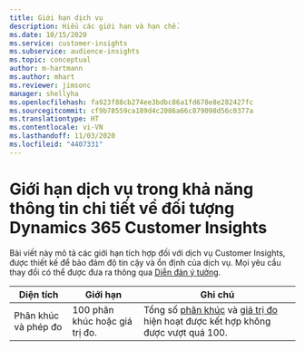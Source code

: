 ```yaml
---
title: Giới hạn dịch vụ
description: Hiểu các giới hạn và hạn chế.
ms.date: 10/15/2020
ms.service: customer-insights
ms.subservice: audience-insights
ms.topic: conceptual
author: m-hartmann
ms.author: mhart
ms.reviewer: jimsonc
manager: shellyha
ms.openlocfilehash: fa923f88cb274ee3bdbc86a1fd678e8e282427fc
ms.sourcegitcommit: cf9b78559ca189d4c2086a66c879098d56c0377a
ms.translationtype: HT
ms.contentlocale: vi-VN
ms.lasthandoff: 11/03/2020
ms.locfileid: "4407331"
---
```

# <a name="service-limits-in-dynamics-365-customer-insights-audience-insights-capability"></a>Giới hạn dịch vụ trong khả năng thông tin chi tiết về đối tượng Dynamics 365 Customer Insights

Bài viết này mô tả các giới hạn tích hợp đối với dịch vụ Customer Insights, được thiết kế để bảo đảm độ tin cậy và ổn định của dịch vụ. Mọi yêu cầu thay đổi có thể được đưa ra thông qua [Diễn đàn ý tưởng](https://go.microsoft.com/fwlink/?linkid=2074172). 
 
| Diện tích  | Giới hạn  | Ghi chú |
|-------------|---------------------------------------------------------------------|---------------------------------------------------------------------|
| Phân khúc và phép đo | 100 phân khúc hoặc giá trị đo. | Tổng số [phân khúc](segments.md) và [giá trị đo](measures.md) hiện hoạt được kết hợp không được vượt quá 100.  |
